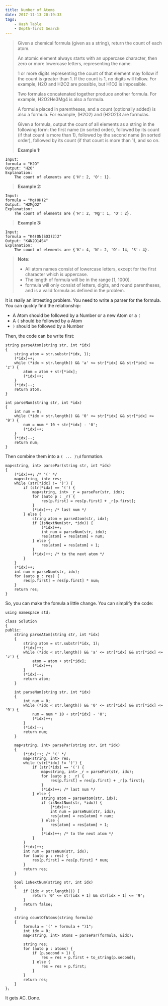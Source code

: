 ```yaml
---
title: Number of Atoms
date: 2017-11-13 20:19:33
tags:
    - Hash Table
    - Depth-first Search
---
```


> Given a chemical formula (given as a string), return the count of each atom.
>
> An atomic element always starts with an uppercase character, then zero or more lowercase letters, representing the name.
>
> 1 or more digits representing the count of that element may follow if the count is greater than 1. If the count is 1, no digits will follow. For example, H2O and H2O2 are possible, but H1O2 is impossible.
>
> Two formulas concatenated together produce another formula. For example, H2O2He3Mg4 is also a formula.
>
> A formula placed in parentheses, and a count (optionally added) is also a formula. For example, (H2O2) and (H2O2)3 are formulas.
>
> Given a formula, output the count of all elements as a string in the following form: the first name (in sorted order), followed by its count (if that count is more than 1), followed by the second name (in sorted order), followed by its count (if that count is more than 1), and so on.
>
> **Example 1:**
```
Input:
formula = "H2O"
Output: "H2O"
Explanation:
    The count of elements are {'H': 2, 'O': 1}.
```
> **Example 2:**
```
Input:
formula = "Mg(OH)2"
Output: "H2MgO2"
Explanation:
    The count of elements are {'H': 2, 'Mg': 1, 'O': 2}.
```
> **Example 3:**
```
Input:
formula = "K4(ON(SO3)2)2"
Output: "K4N2O14S4"
Explanation:
    The count of elements are {'K': 4, 'N': 2, 'O': 14, 'S': 4}.
```
> **Note:**
> + All atom names consist of lowercase letters, except for the first character which is uppercase.
> + The length of formula will be in the range [1, 1000].
> + formula will only consist of letters, digits, and round parentheses, and is a valid formula as defined in the problem.

<!--more-->

It is really an intresting problem. You need to write a parser for the formula. You can quckly find the relationship:

+ A Atom should be followed by a Number or a new Atom or a `(`
+ A `(` should be followed by a Atom
+ `)` should be followed by a Number

Then, the code can be write first:

```
string parseAtom(string str, int *idx)
{
    string atom = str.substr(*idx, 1);
    (*idx)++;
    while (*idx < str.length() && 'a' <= str[*idx] && str[*idx] <= 'z') {
        atom = atom + str[*idx];
        (*idx)++;
    }
    (*idx)--;
    return atom;
}

int parseNum(string str, int *idx)
{
    int num = 0;
    while (*idx < str.length() && '0' <= str[*idx] && str[*idx] <= '9') {
        num = num * 10 + str[*idx] - '0';
        (*idx)++;
    }
    (*idx)--;
    return num;
}
```

Then combine them into a `( ... )\d` formation.

```
map<string, int> parsePar(string str, int *idx)
{
    (*idx)++; /* '(' */
    map<string, int> res;
    while (str[*idx] != ')') {
        if (str[*idx] == '(') {
            map<string, int> _r = parsePar(str, idx);
            for (auto p : _r) {
                res[p.first] = res[p.first] + _r[p.first];
            }
            (*idx)++; /* last num */
        } else {
            string atom = parseAtom(str, idx);
            if (isNextNum(str, *idx)) {
                (*idx)++;
                int num = parseNum(str, idx);
                res[atom] = res[atom] + num;
            } else {
                res[atom] = res[atom] + 1;
            }
            (*idx)++; /* to the next atom */
        }
    }
    (*idx)++;
    int num = parseNum(str, idx);
    for (auto p : res) {
        res[p.first] = res[p.first] * num;
    }
    return res;
}
```

So, you can make the fomula a little change. You can simplify the code:


```
using namespace std;

class Solution
{
public:
    string parseAtom(string str, int *idx)
    {
        string atom = str.substr(*idx, 1);
        (*idx)++;
        while (*idx < str.length() && 'a' <= str[*idx] && str[*idx] <= 'z') {
            atom = atom + str[*idx];
            (*idx)++;
        }
        (*idx)--;
        return atom;
    }

    int parseNum(string str, int *idx)
    {
        int num = 0;
        while (*idx < str.length() && '0' <= str[*idx] && str[*idx] <= '9') {
            num = num * 10 + str[*idx] - '0';
            (*idx)++;
        }
        (*idx)--;
        return num;
    }

    map<string, int> parsePar(string str, int *idx)
    {
        (*idx)++; /* '(' */
        map<string, int> res;
        while (str[*idx] != ')') {
            if (str[*idx] == '(') {
                map<string, int> _r = parsePar(str, idx);
                for (auto p : _r) {
                    res[p.first] = res[p.first] + _r[p.first];
                }
                (*idx)++; /* last num */
            } else {
                string atom = parseAtom(str, idx);
                if (isNextNum(str, *idx)) {
                    (*idx)++;
                    int num = parseNum(str, idx);
                    res[atom] = res[atom] + num;
                } else {
                    res[atom] = res[atom] + 1;
                }
                (*idx)++; /* to the next atom */
            }
        }
        (*idx)++;
        int num = parseNum(str, idx);
        for (auto p : res) {
            res[p.first] = res[p.first] * num;
        }
        return res;
    }

    bool isNextNum(string str, int idx)
    {
        if (idx < str.length()) {
            return '0' <= str[idx + 1] && str[idx + 1] <= '9';
        }
        return false;
    }

    string countOfAtoms(string formula)
    {
        formula = '(' + formula + ")1";
        int idx = 0;
        map<string, int> atoms = parsePar(formula, &idx);

        string res;
        for (auto p : atoms) {
            if (p.second > 1) {
                res = res + p.first + to_string(p.second);
            } else {
                res = res + p.first;
            }
        }
        return res;
    }
};
```

It gets AC. Done.
